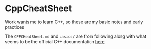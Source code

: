 # CppCheatSheet
Work wants me to learn C++, so these are my basic notes and early practices

The `CPPCHeatSheet.md` and `basics/` are from following along with what seems 
to be the official C++ documentation [here](https://cplusplus.com/doc/tutorial/)
